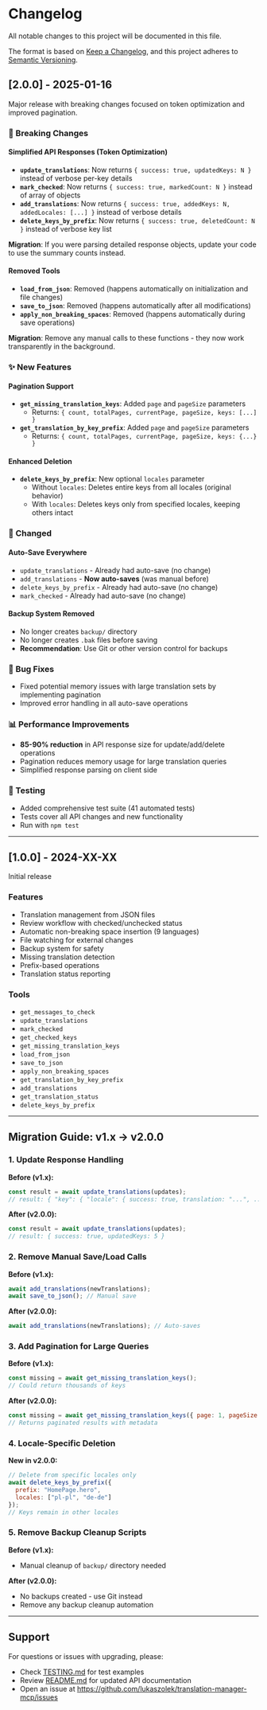 # Changelog

All notable changes to this project will be documented in this file.

The format is based on [Keep a Changelog](https://keepachangelog.com/en/1.0.0/),
and this project adheres to [Semantic Versioning](https://semver.org/spec/v2.0.0.html).

## [2.0.0] - 2025-01-16

Major release with breaking changes focused on token optimization and improved pagination.

### 🚨 Breaking Changes

#### Simplified API Responses (Token Optimization)
- **`update_translations`**: Now returns `{ success: true, updatedKeys: N }` instead of verbose per-key details
- **`mark_checked`**: Now returns `{ success: true, markedCount: N }` instead of array of objects
- **`add_translations`**: Now returns `{ success: true, addedKeys: N, addedLocales: [...] }` instead of verbose details
- **`delete_keys_by_prefix`**: Now returns `{ success: true, deletedCount: N }` instead of verbose key list

**Migration**: If you were parsing detailed response objects, update your code to use the summary counts instead.

#### Removed Tools
- **`load_from_json`**: Removed (happens automatically on initialization and file changes)
- **`save_to_json`**: Removed (happens automatically after all modifications)
- **`apply_non_breaking_spaces`**: Removed (happens automatically during save operations)

**Migration**: Remove any manual calls to these functions - they now work transparently in the background.

### ✨ New Features

#### Pagination Support
- **`get_missing_translation_keys`**: Added `page` and `pageSize` parameters
  - Returns: `{ count, totalPages, currentPage, pageSize, keys: [...] }`
- **`get_translation_by_key_prefix`**: Added `page` and `pageSize` parameters
  - Returns: `{ count, totalPages, currentPage, pageSize, keys: {...} }`

#### Enhanced Deletion
- **`delete_keys_by_prefix`**: New optional `locales` parameter
  - Without `locales`: Deletes entire keys from all locales (original behavior)
  - With `locales`: Deletes keys only from specified locales, keeping others intact

### 🔄 Changed

#### Auto-Save Everywhere
- `update_translations` - Already had auto-save (no change)
- `add_translations` - **Now auto-saves** (was manual before)
- `delete_keys_by_prefix` - Already had auto-save (no change)
- `mark_checked` - Already had auto-save (no change)

#### Backup System Removed
- No longer creates `backup/` directory
- No longer creates `.bak` files before saving
- **Recommendation**: Use Git or other version control for backups

### 🐛 Bug Fixes
- Fixed potential memory issues with large translation sets by implementing pagination
- Improved error handling in all auto-save operations

### 📊 Performance Improvements
- **85-90% reduction** in API response size for update/add/delete operations
- Pagination reduces memory usage for large translation queries
- Simplified response parsing on client side

### 🧪 Testing
- Added comprehensive test suite (41 automated tests)
- Tests cover all API changes and new functionality
- Run with `npm test`

---

## [1.0.0] - 2024-XX-XX

Initial release

### Features
- Translation management from JSON files
- Review workflow with checked/unchecked status
- Automatic non-breaking space insertion (9 languages)
- File watching for external changes
- Backup system for safety
- Missing translation detection
- Prefix-based operations
- Translation status reporting

### Tools
- `get_messages_to_check`
- `update_translations`
- `mark_checked`
- `get_checked_keys`
- `get_missing_translation_keys`
- `load_from_json`
- `save_to_json`
- `apply_non_breaking_spaces`
- `get_translation_by_key_prefix`
- `add_translations`
- `get_translation_status`
- `delete_keys_by_prefix`

---

## Migration Guide: v1.x → v2.0.0

### 1. Update Response Handling

**Before (v1.x):**
```javascript
const result = await update_translations(updates);
// result: { "key": { "locale": { success: true, translation: "...", ... } } }
```

**After (v2.0.0):**
```javascript
const result = await update_translations(updates);
// result: { success: true, updatedKeys: 5 }
```

### 2. Remove Manual Save/Load Calls

**Before (v1.x):**
```javascript
await add_translations(newTranslations);
await save_to_json(); // Manual save
```

**After (v2.0.0):**
```javascript
await add_translations(newTranslations); // Auto-saves
```

### 3. Add Pagination for Large Queries

**Before (v1.x):**
```javascript
const missing = await get_missing_translation_keys();
// Could return thousands of keys
```

**After (v2.0.0):**
```javascript
const missing = await get_missing_translation_keys({ page: 1, pageSize: 50 });
// Returns paginated results with metadata
```

### 4. Locale-Specific Deletion

**New in v2.0.0:**
```javascript
// Delete from specific locales only
await delete_keys_by_prefix({
  prefix: "HomePage.hero",
  locales: ["pl-pl", "de-de"]
});
// Keys remain in other locales
```

### 5. Remove Backup Cleanup Scripts

**Before (v1.x):**
- Manual cleanup of `backup/` directory needed

**After (v2.0.0):**
- No backups created - use Git instead
- Remove any backup cleanup automation

---

## Support

For questions or issues with upgrading, please:
- Check [TESTING.md](TESTING.md) for test examples
- Review [README.md](README.md) for updated API documentation
- Open an issue at https://github.com/lukaszolek/translation-manager-mcp/issues

